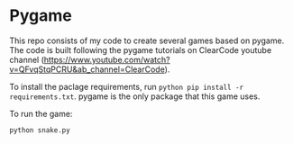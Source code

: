 # Pygame
This repo consists of my code to create several games based on pygame. The code is built following the pygame tutorials on ClearCode youtube channel (https://www.youtube.com/watch?v=QFvqStqPCRU&ab_channel=ClearCode). 

To install the paclage requirements, run ```python
pip install -r requirements.txt```.
pygame is the only package that this game uses.

To run the game:
```python
python snake.py
```
